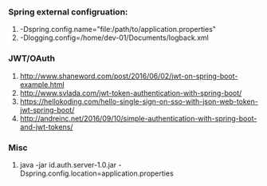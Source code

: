 ### Spring external configruation:
1. -Dspring.config.name="file:/path/to/application.properties"
2. -Dlogging.config=/home/dev-01/Documents/logback.xml

### JWT/OAuth
1. http://www.shaneword.com/post/2016/06/02/jwt-on-spring-boot-example.html
2. http://www.svlada.com/jwt-token-authentication-with-spring-boot/
3. https://hellokoding.com/hello-single-sign-on-sso-with-json-web-token-jwt-spring-boot/
4. http://andreinc.net/2016/09/10/simple-authentication-with-spring-boot-and-jwt-tokens/

### Misc
1. java -jar id.auth.server-1.0.jar -Dspring.config.location=application.properties
